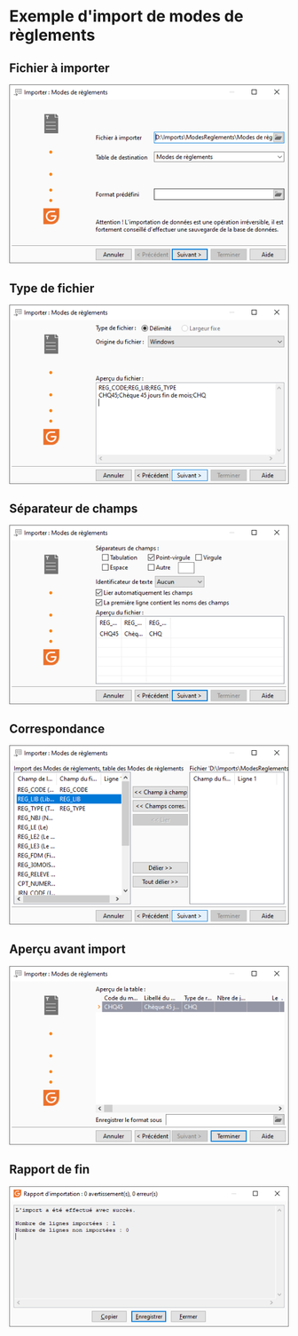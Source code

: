 # Exemple d'import de modes de règlements
## Fichier à importer


![](../assets/images/2/FichierImporter.png)


## Type de fichier


![](../assets/images/2/TypeFichier.png)


## Séparateur de champs


![](../assets/images/2/SeparateurChamps.png)


## Correspondance


![](../assets/images/2/Correspondance.png)


## Aperçu avant import


![](../assets/images/2/ApercuAvantImport.png)


## Rapport de fin


![](../assets/images/2/RapportFin.png)


